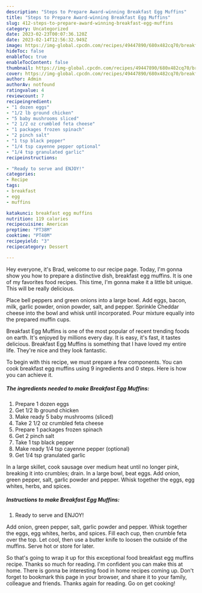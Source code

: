 ```yaml
---
description: "Steps to Prepare Award-winning Breakfast Egg Muffins"
title: "Steps to Prepare Award-winning Breakfast Egg Muffins"
slug: 412-steps-to-prepare-award-winning-breakfast-egg-muffins
category: Uncategorized
date: 2023-02-23T00:07:36.120Z
date: 2023-02-14T12:56:32.949Z
image: https://img-global.cpcdn.com/recipes/49447890/680x482cq70/breakfast-egg-muffins-recipe-main-photo.jpg
hideToc: false
enableToc: true
enableTocContent: false
thumbnail: https://img-global.cpcdn.com/recipes/49447890/680x482cq70/breakfast-egg-muffins-recipe-main-photo.jpg
cover: https://img-global.cpcdn.com/recipes/49447890/680x482cq70/breakfast-egg-muffins-recipe-main-photo.jpg
author: Admin
authorAv: notfound
ratingvalue: 4
reviewcount: 7
recipeingredient:
- "1 dozen eggs"
- "1/2 lb ground chicken"
- "5 baby mushrooms sliced"
- "2 1/2 oz crumbled feta cheese"
- "1 packages frozen spinach"
- "2 pinch salt"
- "1 tsp black pepper"
- "1/4 tsp cayenne pepper optional"
- "1/4 tsp granulated garlic"
recipeinstructions:

- "Ready to serve and ENJOY!"
categories:
- Recipe
tags:
- breakfast
- egg
- muffins

katakunci: breakfast egg muffins 
nutrition: 119 calories
recipecuisine: American
preptime: "PT38M"
cooktime: "PT40M"
recipeyield: "3"
recipecategory: Dessert

---
```



Hey everyone, it's Brad, welcome to our recipe page. Today, I'm gonna show you how to prepare a distinctive dish, breakfast egg muffins. It is one of my favorites food recipes. This time, I'm gonna make it a little bit unique. This will be really delicious.

Place bell peppers and green onions into a large bowl. Add eggs, bacon, milk, garlic powder, onion powder, salt, and pepper. Sprinkle Cheddar cheese into the bowl and whisk until incorporated. Pour mixture equally into the prepared muffin cups.

Breakfast Egg Muffins is one of the most popular of recent trending foods on earth. It's enjoyed by millions every day. It is easy, it's fast, it tastes delicious. Breakfast Egg Muffins is something that I have loved my entire life. They're nice and they look fantastic.


To begin with this recipe, we must prepare a few components. You can cook breakfast egg muffins using 9 ingredients and 0 steps. Here is how you can achieve it.

<!--inarticleads1-->

##### The ingredients needed to make Breakfast Egg Muffins:

1. Prepare 1 dozen eggs
1. Get 1/2 lb ground chicken
1. Make ready 5 baby mushrooms (sliced)
1. Take 2 1/2 oz crumbled feta cheese
1. Prepare 1 packages frozen spinach
1. Get 2 pinch salt
1. Take 1 tsp black pepper
1. Make ready 1/4 tsp cayenne pepper (optional)
1. Get 1/4 tsp granulated garlic


In a large skillet, cook sausage over medium heat until no longer pink, breaking it into crumbles; drain. In a large bowl, beat eggs. Add onion, green pepper, salt, garlic powder and pepper. Whisk together the eggs, egg whites, herbs, and spices. 

<!--inarticleads2-->

##### Instructions to make Breakfast Egg Muffins:


1. Ready to serve and ENJOY!

Add onion, green pepper, salt, garlic powder and pepper. Whisk together the eggs, egg whites, herbs, and spices. Fill each cup, then crumble feta over the top. Let cool, then use a butter knife to loosen the outside of the muffins. Serve hot or store for later. 

So that's going to wrap it up for this exceptional food breakfast egg muffins recipe. Thanks so much for reading. I'm confident you can make this at home. There is gonna be interesting food in home recipes coming up. Don't forget to bookmark this page in your browser, and share it to your family, colleague and friends. Thanks again for reading. Go on get cooking!
